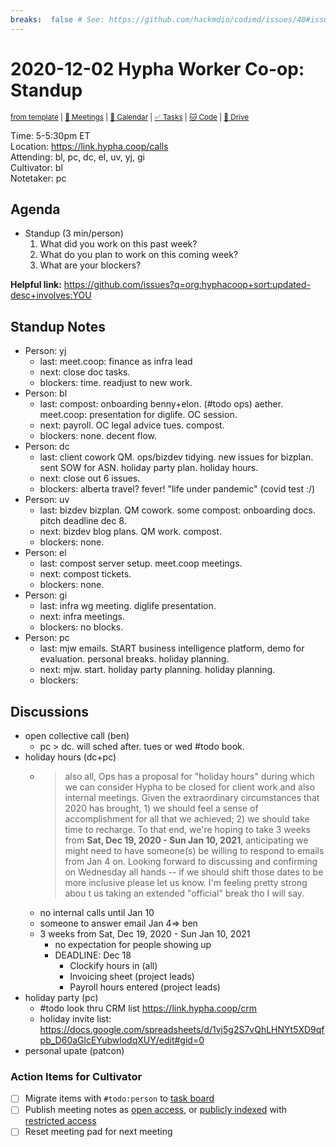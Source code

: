 ```yaml
---
breaks:  false # See: https://github.com/hackmdio/codimd/issues/40#issuecomment-172927690
---
```

# 2020-12-02 Hypha Worker Co-op: Standup

<sup>[from template][template] | [:notebook: Meetings][meetings] | [:date: Calendar][calendar] | [:white_check_mark: Tasks][tasks] | [:cat: Code][gh] | [:open_file_folder: Drive][drive]</sup>

Time:       5-5:30pm ET  
Location:   https://link.hypha.coop/calls  
Attending:  bl, pc, dc, el, uv, yj, gi  
Cultivator: bl  
Notetaker:  pc

## Agenda

- Standup (3 min/person)
  1. What did you work on this past week?
  2. What do you plan to work on this coming week?
  3. What are your blockers?
  
**Helpful link:** https://github.com/issues?q=org:hyphacoop+sort:updated-desc+involves:YOU

## Standup Notes

- Person: yj
	- last: meet.coop: finance as infra lead
	- next: close doc tasks.
	- blockers: time. readjust to new work.
- Person: bl
	- last: compost: onboarding benny+elon. (#todo ops) aether. meet.coop: presentation for diglife. OC session.
	- next: payroll. OC legal advice tues. compost.
	- blockers: none. decent flow.
- Person: dc
	- last: client cowork QM. ops/bizdev tidying. new issues for bizplan. sent SOW for ASN. holiday party plan. holiday hours.
	- next: close out 6 issues.
	- blockers: alberta travel? fever! "life under pandemic" (covid test :/)
- Person: uv
	- last: bizdev bizplan. QM cowork. some compost: onboarding docs. pitch deadline dec 8.
	- next: bizdev blog plans. QM work. compost.
	- blockers: none.
- Person: el
	- last: compost server setup. meet.coop meetings.
	- next: compost tickets.
	- blockers: none.
- Person: gi
	- last: infra wg meeting. diglife presentation.
	- next: infra meetings.
	- blockers: no blocks.
- Person: pc
	- last: mjw emails. StART business intelligence platform, demo for evaluation. personal breaks. holiday planning.
	- next: mjw. start. holiday party planning. holiday planning.
	- blockers: 

## Discussions

- open collective call (ben)
    - pc > dc. will sched after. tues or wed #todo book.
- holiday hours (dc+pc)
    - > also all, Ops has a proposal for "holiday hours" during which we can consider Hypha to be closed for client work and also internal meetings. Given the extraordinary circumstances that 2020 has brought, 1) we should feel a sense of accomplishment for all that we achieved; 2) we should take time to recharge. To that end, we're hoping to take 3 weeks from **Sat, Dec 19, 2020 - Sun Jan 10, 2021**, anticipating we might need to have someone(s) be willing to respond to emails from Jan 4 on. Looking forward to discussing and confirming on Wednesday all hands -- if we should shift those dates to be more inclusive please let us know. I'm feeling pretty strong abou t us taking an extended "official" break tho I will say.
    - no internal calls until Jan 10
    - someone to answer email Jan 4=> ben
    - 3 weeks from Sat, Dec 19, 2020 - Sun Jan 10, 2021
        - no expectation for people showing up
        - DEADLINE: Dec 18 
            - Clockify hours in (all)
            - Invoicing sheet (project leads)
            - Payroll hours entered (project leads)
- holiday party (pc)
    - #todo look thru CRM list https://link.hypha.coop/crm
    - holiday invite list: https://docs.google.com/spreadsheets/d/1vj5g2S7vQhLHNYt5XD9qfpb_D60aGlcEYubwlodqXUY/edit#gid=0
- personal upate (patcon)

### Action Items for Cultivator

- [ ] Migrate items with `#todo:person` to [task board][tasks]
- [ ] Publish meeting notes as [open access][public], or [publicly indexed][index] with [restricted access][private]
- [ ] Reset meeting pad for next meeting

<!-- Links: Important -->
[template]: https://link.hypha.coop/standup-template
[meetings]: https://link.hypha.coop/meetings
[calendar]: https://link.hypha.coop/calendar
[tasks]:    https://link.hypha.coop/tasks
[gh]:       https://link.hypha.coop/gh
[drive]:    https://link.hypha.coop/drive

<!-- Links: Archive -->
[public]:   https://github.com/hyphacoop/organizing/new/master?filename=_posts/meeting-notes/2020-MM-DD-standup.md
[index]:    https://github.com/hyphacoop/organizing/new/master?filename=_posts/private/meeting-notes/2020-MM-DD-standup.md&value=Empty%20file%20for%20public%20indexing%20of%20access-restricted%20file.
[private]:  https://github.com/hyphacoop/organizing-private/new/master?filename=meeting-notes/2020-MM-DD-standup.md
